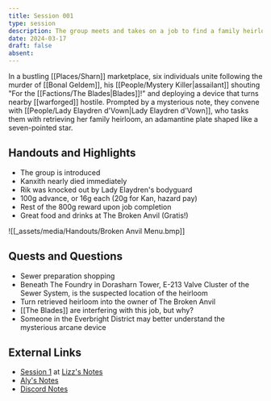 ```yaml
---
title: Session 001
type: session
description: The group meets and takes on a job to find a family heirloom.
date: 2024-03-17
draft: false
absent:
---
```

In a bustling [[Places/Sharn]] marketplace, six individuals unite following the murder of [[Bonal Geldem]], his [[People/Mystery Killer|assailant]] shouting "For the [[Factions/The Blades|Blades]]!" and deploying a device that turns nearby [[warforged]] hostile. Prompted by a mysterious note, they convene with [[People/Lady Elaydren d'Vown|Lady Elaydren d'Vown]], who tasks them with retrieving her family heirloom, an adamantine plate shaped like a seven-pointed star.

## Handouts and Highlights
- The group is introduced  
- Kanxith nearly died immediately  
- Rik was knocked out by Lady Elaydren's bodyguard  
- 100g advance, or 16g each (20g for Kan, hazard pay)  
- Rest of the 800g reward upon job completion  
- Great food and drinks at The Broken Anvil (Gratis!)

![[_assets/media/Handouts/Broken Anvil Menu.bmp]]
## Quests and Questions
- Sewer preparation shopping  
- Beneath The Foundry in Dorasharn Tower, E-213 Valve Cluster of the Sewer System, is the suspected location of the heirloom  
- Turn retrieved heirloom into the owner of The Broken Anvil  
- [[The Blades]] are interfering with this job, but why?  
- Someone in the Everbright District may better understand the mysterious arcane device
## External Links
- [Session 1](https://docs.google.com/document/d/1J33aBWlHE9Q3B2MMNnUZiaMUoW-X7qpKUtETTQmvalc/edit#heading=h.sl90rdeiuqb) at [Lizz's Notes](https://docs.google.com/document/d/1J33aBWlHE9Q3B2MMNnUZiaMUoW-X7qpKUtETTQmvalc/edit)
- [Aly's Notes](https://docs.google.com/document/d/1fSQjHnHHLE2g8VXjjjo7_mex3K2nn8vOA5Q_iREG5QU/edit)
- [Discord Notes](https://discord.com/channels/283480767844057088/1208993465531105380/1218285298421862410)
